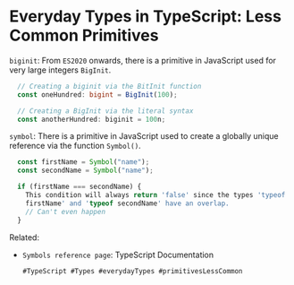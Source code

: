 # Everyday Types in TypeScript: Less Common Primitives

`biginit`: From `ES2020` onwards, there is a primitive in JavaScript
used for very large integers `BigInit`.

```ts
  // Creating a biginit via the BitInit function
  const oneHundred: bigint = BigInit(100);

  // Creating a BigInit via the literal syntax
  const anotherHundred: biginit = 100n;
```

`symbol`: There is a primitive in JavaScript used to create a globally
unique reference via the function `Symbol()`.

```ts
  const firstName = Symbol("name");
  const secondName = Symbol("name");

  if (firstName === secondName) {
    This condition will always return 'false' since the types 'typeof
    firstName' and 'typeof secondName' have an overlap.
    // Can't even happen
  }
```

Related: 
  - `Symbols reference page`: TypeScript Documentation

        #TypeScript #Types #everydayTypes #primitivesLessCommon
